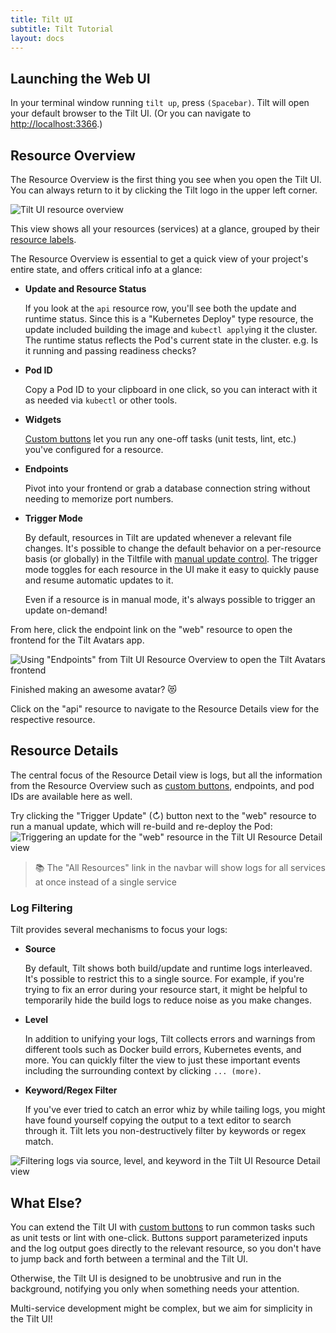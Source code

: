 ```yaml
---
title: Tilt UI
subtitle: Tilt Tutorial
layout: docs
---
```

## Launching the Web UI
In your terminal window running `tilt up`, press `(Spacebar)`.
Tilt will open your default browser to the Tilt UI.
(Or you can navigate to [http://localhost:3366]().)

## Resource Overview
The Resource Overview is the first thing you see when you open the Tilt UI.
You can always return to it by clicking the Tilt logo in the upper left corner.

![Tilt UI resource overview](/assets/docimg/tutorial/tilt-ui-table.png)

This view shows all your resources (services) at a glance, grouped by their [resource labels][tiltfile-labels].

The Resource Overview is essential to get a quick view of your project's entire state, and offers critical info at a glance:
 * **Update and Resource Status**

   If you look at the `api` resource row, you'll see both the update and runtime status.
   Since this is a "Kubernetes Deploy" type resource, the update included building the image and `kubectl apply`ing it the cluster.
   The runtime status reflects the Pod's current state in the cluster. e.g. Is it running and passing readiness checks?

 * **Pod ID**

   Copy a Pod ID to your clipboard in one click, so you can interact with it as needed via `kubectl` or other tools.

 * **Widgets**

   [Custom buttons][guide-buttons] let you run any one-off tasks (unit tests, lint, etc.) you've configured for a resource. 

 * **Endpoints**
   
   Pivot into your frontend or grab a database connection string without needing to memorize port numbers.

 * **Trigger Mode**
   
   By default, resources in Tilt are updated whenever a relevant file changes.
   It's possible to change the default behavior on a per-resource basis (or globally) in the Tiltfile with [manual update control][tiltfile-trigger-mode].
   The trigger mode toggles for each resource in the UI make it easy to quickly pause and resume automatic updates to it.

   Even if a resource is in manual mode, it's always possible to trigger an update on-demand!

From here, click the endpoint link on the "web" resource to open the frontend for the Tilt Avatars app.

![Using "Endpoints" from Tilt UI Resource Overview to open the Tilt Avatars frontend](/assets/docimg/tutorial/tilt-ui-web-endpoint.gif)

Finished making an awesome avatar? 😻

Click on the "api" resource to navigate to the Resource Details view for the respective resource.

## Resource Details
The central focus of the Resource Detail view is logs, but all the information from the Resource Overview such as [custom buttons][guide-buttons], endpoints, and pod IDs are available here as well.

Try clicking the "Trigger Update" (↻) button next to the "web" resource to run a manual update, which will re-build and re-deploy the Pod:
![Triggering an update for the "web" resource in the Tilt UI Resource Detail view](/assets/docimg/tutorial/tilt-ui-trigger-update.gif)

> 📚 The "All Resources" link in the navbar will show logs for all services at once instead of a single service

### Log Filtering
Tilt provides several mechanisms to focus your logs:
 * **Source**

   By default, Tilt shows both build/update and runtime logs interleaved.
   It's possible to restrict this to a single source.
   For example, if you're trying to fix an error during your resource start, it might be helpful to temporarily hide the build logs to reduce noise as you make changes.

 * **Level**

   In addition to unifying your logs, Tilt collects errors and warnings from different tools such as Docker build errors, Kubernetes events, and more.
   You can quickly filter the view to just these important events including the surrounding context by clicking `... (more)`.

 * **Keyword/Regex Filter**

   If you've ever tried to catch an error whiz by while tailing logs, you might have found yourself copying the output to a text editor to search through it.
   Tilt lets you non-destructively filter by keywords or regex match.

![Filtering logs via source, level, and keyword in the Tilt UI Resource Detail view](/assets/docimg/tutorial/tilt-ui-logs.gif)

## What Else?
You can extend the Tilt UI with [custom buttons][guide-buttons] to run common tasks such as unit tests or lint with one-click.
Buttons support parameterized inputs and the log output goes directly to the relevant resource, so you don't have to jump back and forth between a terminal and the Tilt UI.

Otherwise, the Tilt UI is designed to be unobtrusive and run in the background, notifying you only when something needs your attention.

Multi-service development might be complex, but we aim for simplicity in the Tilt UI!

[guide-buttons]: /buttons.html
[tiltfile-labels]: /tiltfile_concepts.html#resource-groups
[tiltfile-trigger-mode]: /manual_update_control.html
